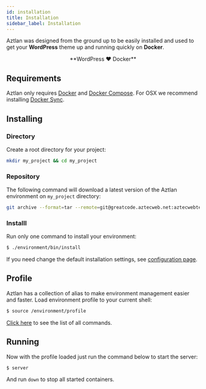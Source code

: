 ```yaml
---
id: installation
title: Installation
sidebar_label: Installation
---
```


Aztlan was designed from the ground up to be easily installed and used to get your **WordPress** theme up and running quickly on **Docker**.

<center>**WordPress ❤ Docker**</center>

## Requirements

Aztlan only requires [Docker](https://www.docker.com/) and [Docker Compose](https://docs.docker.com/compose/). For OSX we recommend installing [Docker Sync](http://docker-sync.io/).

## Installing

### Directory
Create a root directory for your project:

```bash
mkdir my_project && cd my_project
```

### Repository
The following command will download a latest version of the Aztlan environment on `my_project` directory:

```bash
git archive --format=tar --remote=git@greatcode.aztecweb.net:aztecwebteam/ambiente.git HEAD | tar xf -v
```

### Installl
Run only one command to install your environment:

```bash
$ ./environment/bin/install
```

If you need change the default installation settings, see [configuration page](configuration.md#installenv).

## Profile
Aztlan has a collection of alias to make environment management easier and faster. Load environment profile to your current shell:

```bash
$ source /environment/profile
```

[Click here](commands.md) to see the list of all commands.

## Running
Now with the profile loaded just run the command below to start the server:

```bash
$ server
```

And run `down` to stop all started containers.

